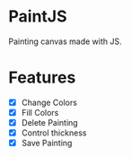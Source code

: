 # PaintJS
Painting canvas made with JS.


# Features 
- [x] Change Colors
- [x] Fill Colors
- [x] Delete Painting
- [x] Control thickness
- [x] Save Painting